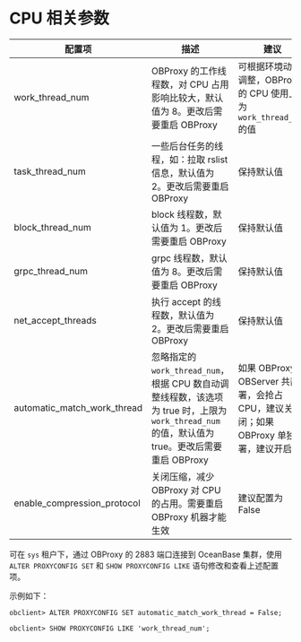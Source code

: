 # CPU 相关参数

|             配置项             |                                                   描述                                                   |                             建议                              |
|-----------------------------|--------------------------------------------------------------------------------------------------------|-------------------------------------------------------------|
| work_thread_num             | OBProxy 的工作线程数，对 CPU 占用影响比较大，默认值为 8。更改后需要重启 OBProxy                                                    | 可根据环境动态调整，OBProxy 的 CPU 使用上限为 `work_thread_num` 的值          |
| task_thread_num             | 一些后台任务的线程，如：拉取 rslist 信息，默认值为 2。更改后需要重启 OBProxy                                                        | 保持默认值                                                       |
| block_thread_num            | block 线程数，默认值为 1。更改后需要重启 OBProxy                                                                       | 保持默认值                                                       |
| grpc_thread_num             | grpc 线程数，默认值为 8。更改后需要重启 OBProxy                                                                        | 保持默认值                                                       |
| net_accept_threads          | 执行 accept 的线程数，默认值为 2。更改后需要重启 OBProxy                                                                  | 保持默认值                                                       |
| automatic_match_work_thread | 忽略指定的 `work_thread_num`，根据 CPU 数自动调整线程数，该选项为 true 时，上限为 `work_thread_num` 的值，默认值为 true。更改后需要重启 OBProxy | 如果 OBProxy 和 OBServer 共部署，会抢占 CPU，建议关闭；如果 OBProxy 单独部署，建议开启 |
| enable_compression_protocol | 关闭压缩，减少 OBProxy 对 CPU 的占用。需要重启 OBProxy 机器才能生效                                                          | 建议配置为 False                                                 |

可在 `sys` 租户下，通过 OBProxy 的 2883 端口连接到 OceanBase 集群，使用 `ALTER PROXYCONFIG SET` 和 `SHOW PROXYCONFIG LIKE` 语句修改和查看上述配置项。

示例如下：

```unknow
obclient> ALTER PROXYCONFIG SET automatic_match_work_thread = False;
```

```unknow
obclient> SHOW PROXYCONFIG LIKE 'work_thread_num';
```
